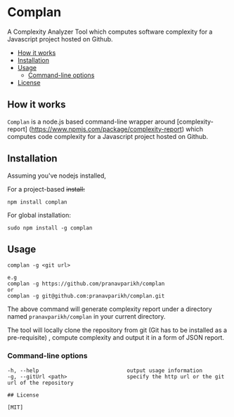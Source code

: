 # Complan

A Complexity Analyzer Tool which computes software complexity for a Javascript project hosted on Github.

* [How it works](#how-it-works)
* [Installation](#installation)
* [Usage](#usage)
    * [Command-line options](#command-line-options)
* [License](#license)

## How it works

```Complan``` is a node.js based
command-line wrapper around [complexity-report] (https://www.npmjs.com/package/complexity-report) which computes code complexity for a Javascript project hosted on Github.


## Installation

Assuming you've nodejs installed,

For a project-based ~~install:~~

```
npm install complan
```

For global installation:

```
sudo npm install -g complan
```

## Usage

```
complan -g <git url>
```
```
e.g 
complan -g https://github.com/pranavparikh/complan
or 
complan -g git@github.com:pranavparikh/complan.git
```
The above command will generate complexity report under a directory named ```pranavparikh/complan``` in your current directory.

The tool will locally clone the repository from git (Git has to be installed as a pre-requisite) , compute complexity and output it in a form of JSON report.

### Command-line options

```
-h, --help                            output usage information
-g, --gitUrl <path>                   specify the http url or the git url of the repository

## License

[MIT]